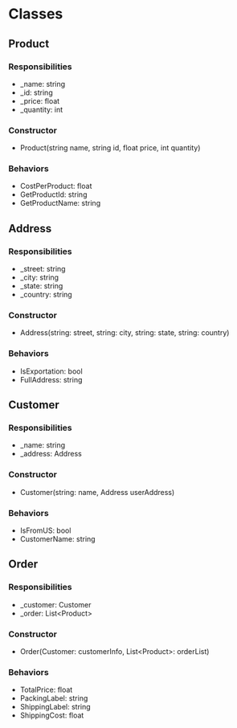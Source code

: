 # Classes

## Product

### Responsibilities
<ul>
    <li>_name: string</li>
    <li>_id: string</li>
    <li>_price: float</li>
    <li>_quantity: int</li> 
</ul>

### Constructor
<ul>
    <li>Product(string name, string id, float price, int quantity)</li>
</ul>

### Behaviors
<ul>
    <li>CostPerProduct: float</li>
    <li>GetProductId: string</li>
    <li>GetProductName: string</li>
</ul>

## Address

### Responsibilities
<ul>
    <li>_street: string</li>
    <li>_city: string</li>
    <li>_state: string</li>
    <li>_country: string</li>
</ul>

### Constructor
<ul>
    <li>Address(string: street, string: city, string: state, string: country)</li>
</ul>

### Behaviors
<ul>
    <li>IsExportation: bool</li>
    <li>FullAddress: string</li>
</ul>

## Customer

### Responsibilities
<ul>
    <li>_name: string</li>
    <li>_address: Address</li>
</ul>

### Constructor
<ul>
    <li>Customer(string: name, Address userAddress)</li>
</ul>

### Behaviors
<ul>
    <li>IsFromUS: bool</li>
    <li>CustomerName: string</li>
</ul>

## Order

### Responsibilities
<ul>
    <li>_customer: Customer</li>
    <li>_order: List&lt;Product&gt;</li>
</ul>

### Constructor
<ul>
    <li>Order(Customer: customerInfo, List&lt;Product&gt;: orderList)</li>
</ul>

### Behaviors
<ul>
    <li>TotalPrice: float</li>
    <li>PackingLabel: string</li>
    <li>ShippingLabel: string</li>
    <li>ShippingCost: float</li>
</ul>
